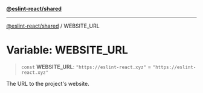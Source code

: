 [**@eslint-react/shared**](../README.md)

***

[@eslint-react/shared](../README.md) / WEBSITE\_URL

# Variable: WEBSITE\_URL

> `const` **WEBSITE\_URL**: `"https://eslint-react.xyz"` = `"https://eslint-react.xyz"`

The URL to the project's website.
